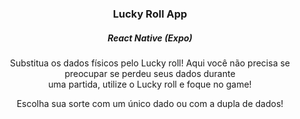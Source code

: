 <div align="center">

### Lucky Roll App
##### React Native (Expo)

Substitua os dados físicos pelo Lucky roll!
Aqui você não precisa se preocupar se perdeu seus dados durante</br>
uma partida, utilize o Lucky roll e foque no game!

Escolha sua sorte com um único dado ou com a dupla de dados!
</div>


